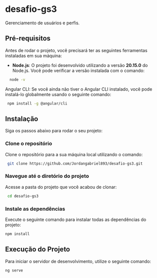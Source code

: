 # desafio-gs3

Gerenciamento de usuários e perfis.

## Pré-requisitos

Antes de rodar o projeto, você precisará ter as seguintes ferramentas instaladas em sua máquina:

- **Node.js**: O projeto foi desenvolvido utilizando a versão **20.15.0** do Node.js. Você pode verificar a versão instalada com o comando:
  
```bash
  node -v
```

Angular CLI: Se você ainda não tiver o Angular CLI instalado, você pode instalá-lo globalmente usando o seguinte comando:

```bash
 npm install -g @angular/cli
```

## Instalação

Siga os passos abaixo para rodar o seu projeto:

### Clone o repositório

Clone o repositório para a sua máquina local utilizando o comando:

```bash
 git clone https://github.com/Jordangabriel893/desafio-gs3.git
```

### Navegue até o diretório do projeto

Acesse a pasta do projeto que você acabou de clonar:

```bash
 cd desafio-gs3
```

### Instale as dependências

Execute o seguinte comando para instalar todas as dependências do projeto:

```bash
npm install
```

## Execução do Projeto

Para iniciar o servidor de desenvolvimento, utilize o seguinte comando:

```bash
ng serve
```













